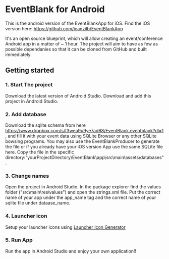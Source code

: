 # EventBlank for Android

This is the android version of the EventBlankApp for iOS. Find the iOS version here: https://github.com/icanzilb/EventBlankApp

It's an open source blueprint, which will allow creating an event/conference Android app in a matter of ~ 1 hour. The project will aim to have as few as possible dependanies so that it can be cloned from GitHub and built immediately.

## Getting started

### 1. Start The project
Download the latest version of Android Studio. Download and add this project in Android Studio.

### 2. Add database
Download the sqlite schema from here https://www.dropbox.com/s/t3wea9u9ye7ad68/EventBlank.eventblank?dl=1 , and fill it with your event data using SQLite Browser or any other SQLite bowsing programs.
You may also use the EventBlankProducer to generate the file or if you already have your iOS version App use the same SQLite file here.
Copy the file in the specific directory:"yourProjectDirectory\EventBlank\app\src\main\assets\databases\".

### 3. Change names
Open the project in Android Studio. In the package explorer find the values folder ("src\main\res\values\") and open the strings.xml file. Put the correct name of your app under the app_name tag and the correct name of your sqlite file under dataase_name.

### 4. Launcher icon
Setup your launcher icons using [Launcher Icon Generator](http://romannurik.github.io/AndroidAssetStudio/icons-launcher.html#foreground.space.trim=1&foreground.space.pad=0&foreColor=607d8b%2C0&crop=0&backgroundShape=square&backColor=ffffff%2C100&effects=none)

### 5. Run App
Run the app in Android Studio and enjoy your own application!!
